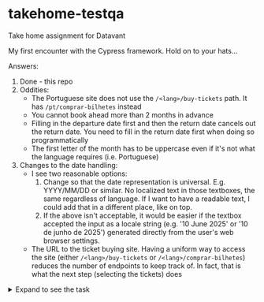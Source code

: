 # takehome-testqa
Take home assignment for Datavant


My first encounter with the Cypress framework. Hold on to your hats...

Answers:
1. Done - this repo
1. Oddities:
    - The Portuguese site does not use the `/<lang>/buy-tickets` path. It has `/pt/comprar-bilhetes` instead
    - You cannot book ahead more than 2 months in advance
    - Filling in the departure date first and then the return date cancels out
    the return date. You need to fill in the return date first when doing so programmatically
    - The first letter of the month has to be uppercase even if it's not what the language requires (i.e. Portuguese)
3. Changes to the date handling:
    - I see two reasonable options:
      1. Change so that the date representation is universal. E.g. YYYY/MM/DD or similar. No localized text in those textboxes, the same regardless of language. If I want to have a readable text, I could add that in a different place, like on top.
      1. If the above isn't acceptable, it would be easier if the textbox accepted the input as a locale string (e.g. '10 June 2025' or '10 de junho de 2025') generated directly from the user's web browser settings.
    - The URL to the ticket buying site. Having a uniform way to access the site (either `/<lang>/buy-tickets` or `/<lang>/comprar-bilhetes`) reduces the number of endpoints to keep track of. In fact, that is what the next step (selecting the tickets) does

<details>
<summary>Expand to see the task</summary>

## The Task
1. Write an automated solution that will:  
    1. Navigate to https://www.cp.pt/passageiros/en/buy-tickets  
    1. Submit the request for online tickets  
        1. Departing from Lagos  
        1. Arriving Porto - Campanha  
        1. Departing 3 days from Today  
        1. Return 5 days from Today  
    1. Click “Cancel”, which takes you back to the previous “Buy Tickets” screen  
    1. Validate all parameters for the train search are saved
1. Are there any oddities you noticed about the website from a functional or UX
perspective?
1. What changes would you make to the website for ease of implementation of a FE
automation test suite or general testing?

### Requirements:
- Preferred frameworks - Cypress preferred, Playwright secondary, Selenium or
other frameworks are alright as well
- Upload the solution to GitHub

### What We Look For:
- Comprehensive view of the use case, beyond just writing a test that works
- Proper architecture that allows for scalability, maintainability, and a
reasonable degree of flexibility regarding future, additional requirements
- Clean and organized code that can be read and understood by others. Style
counts!
- Be prepared to demonstrate what you’ve built and talk about all parts and
decisions fluently. Be able to explain your architecture and design choices. Be
comfortable talking about the pros and cons of your approach vs. other
approaches you may have considered.

### Important!
All work should be yours! An occasional StackOverflow, Cypress Blog (or an
equivalent website) search is, of course, permitted; but please keep these to a
reasonable minimum. If you absolutely must use content from StackOverflow (et
al.), please cite the exact URL that you used. The goal of this is that the
work you provide is your work, not someone else’s – use your best judgment.
</details>
